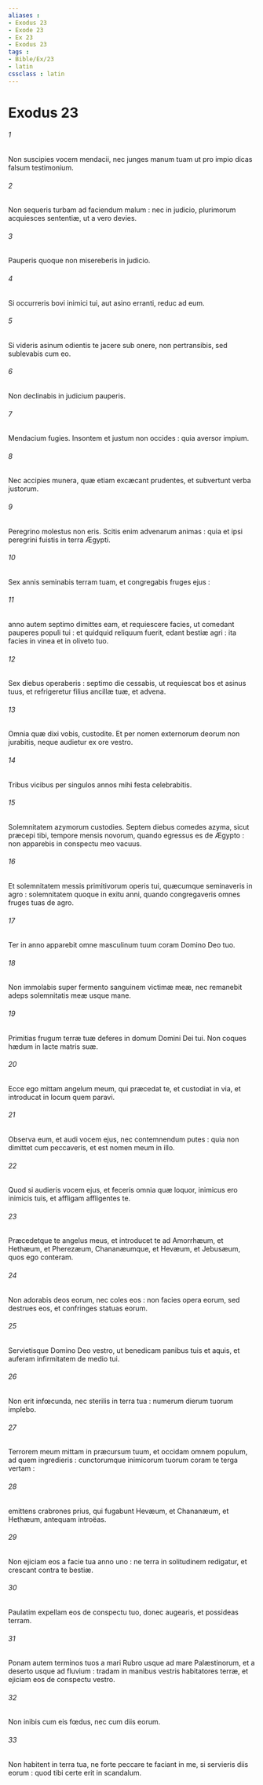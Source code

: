 ```yaml
---
aliases : 
- Exodus 23
- Exode 23
- Ex 23
- Exodus 23
tags : 
- Bible/Ex/23
- latin
cssclass : latin
---
```


# Exodus 23

###### 1
Non suscipies vocem mendacii, nec junges manum tuam ut pro impio dicas falsum testimonium.
###### 2
Non sequeris turbam ad faciendum malum : nec in judicio, plurimorum acquiesces sententiæ, ut a vero devies.
###### 3
Pauperis quoque non misereberis in judicio.
###### 4
Si occurreris bovi inimici tui, aut asino erranti, reduc ad eum.
###### 5
Si videris asinum odientis te jacere sub onere, non pertransibis, sed sublevabis cum eo.
###### 6
Non declinabis in judicium pauperis.
###### 7
Mendacium fugies. Insontem et justum non occides : quia aversor impium.
###### 8
Nec accipies munera, quæ etiam excæcant prudentes, et subvertunt verba justorum.
###### 9
Peregrino molestus non eris. Scitis enim advenarum animas : quia et ipsi peregrini fuistis in terra Ægypti.
###### 10
Sex annis seminabis terram tuam, et congregabis fruges ejus :
###### 11
anno autem septimo dimittes eam, et requiescere facies, ut comedant pauperes populi tui : et quidquid reliquum fuerit, edant bestiæ agri : ita facies in vinea et in oliveto tuo.
###### 12
Sex diebus operaberis : septimo die cessabis, ut requiescat bos et asinus tuus, et refrigeretur filius ancillæ tuæ, et advena.
###### 13
Omnia quæ dixi vobis, custodite. Et per nomen externorum deorum non jurabitis, neque audietur ex ore vestro.
###### 14
Tribus vicibus per singulos annos mihi festa celebrabitis.
###### 15
Solemnitatem azymorum custodies. Septem diebus comedes azyma, sicut præcepi tibi, tempore mensis novorum, quando egressus es de Ægypto : non apparebis in conspectu meo vacuus.
###### 16
Et solemnitatem messis primitivorum operis tui, quæcumque seminaveris in agro : solemnitatem quoque in exitu anni, quando congregaveris omnes fruges tuas de agro.
###### 17
Ter in anno apparebit omne masculinum tuum coram Domino Deo tuo.
###### 18
Non immolabis super fermento sanguinem victimæ meæ, nec remanebit adeps solemnitatis meæ usque mane.
###### 19
Primitias frugum terræ tuæ deferes in domum Domini Dei tui. Non coques hædum in lacte matris suæ.
###### 20
Ecce ego mittam angelum meum, qui præcedat te, et custodiat in via, et introducat in locum quem paravi.
###### 21
Observa eum, et audi vocem ejus, nec contemnendum putes : quia non dimittet cum peccaveris, et est nomen meum in illo.
###### 22
Quod si audieris vocem ejus, et feceris omnia quæ loquor, inimicus ero inimicis tuis, et affligam affligentes te.
###### 23
Præcedetque te angelus meus, et introducet te ad Amorrhæum, et Hethæum, et Pherezæum, Chananæumque, et Hevæum, et Jebusæum, quos ego conteram.
###### 24
Non adorabis deos eorum, nec coles eos : non facies opera eorum, sed destrues eos, et confringes statuas eorum.
###### 25
Servietisque Domino Deo vestro, ut benedicam panibus tuis et aquis, et auferam infirmitatem de medio tui.
###### 26
Non erit infœcunda, nec sterilis in terra tua : numerum dierum tuorum implebo.
###### 27
Terrorem meum mittam in præcursum tuum, et occidam omnem populum, ad quem ingredieris : cunctorumque inimicorum tuorum coram te terga vertam :
###### 28
emittens crabrones prius, qui fugabunt Hevæum, et Chananæum, et Hethæum, antequam introëas.
###### 29
Non ejiciam eos a facie tua anno uno : ne terra in solitudinem redigatur, et crescant contra te bestiæ.
###### 30
Paulatim expellam eos de conspectu tuo, donec augearis, et possideas terram.
###### 31
Ponam autem terminos tuos a mari Rubro usque ad mare Palæstinorum, et a deserto usque ad fluvium : tradam in manibus vestris habitatores terræ, et ejiciam eos de conspectu vestro.
###### 32
Non inibis cum eis fœdus, nec cum diis eorum.
###### 33
Non habitent in terra tua, ne forte peccare te faciant in me, si servieris diis eorum : quod tibi certe erit in scandalum.
